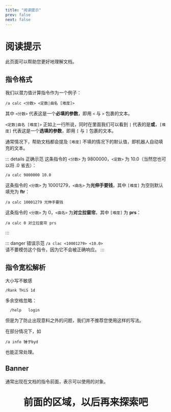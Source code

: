 ```yaml
---
title: "阅读提示"
prev: false
next: false
---
```


# 阅读提示
此页面可以帮助您更好地理解文档。

## 指令格式
我们以潜力值计算指令作为一个例子：
```shell
/a calc <分数> <定数|曲名 [难度]>
```
其中 `<分数>` 代表这是一个**必填的参数**，即用 `<` 与 `>` 包裹的文本。

`<定数|曲名 [难度]>` 正如上一行所说，同时在里面我们可以看到 `|` 代表的是**或**，`[难度]` 代表这是一个**选填的参数**，即用 `[` 与 `]` 包裹的文本。

通常情况下，帮助文档都会提及 `[难度]` 不填的情况下的默认值，即机器人自动填充的文本。

::: details 正确示范
这条指令的 `<分数>` 为 9800000，`<定数>` 为 10.0（当然您也可以将 .0 省去）：
```shell
/a calc 9800000 10.0
```

这条指令的 `<分数>` 为 10001279，`<曲名>` 为**光伸手要钱**，其中 `[难度]` 为空则默认填充为 **ftr**：
```shell
/a calc 10001279 光伸手要钱
```

这条指令的 `<分数>` 为 0，`<曲名>` 为**对立拉窗帘**，其中 `[难度]` 为 **prs**：
```shell
/a calc 0 对立拉窗帘 prs
```
:::

::: danger 错误示范
`/a clac <10001279> <10.0>`  
请不要模仿这个指令，因为它不会被正确响应。
:::

## 指令宽松解析
大小写不敏感
```shell
/Rank THiS 1d
```

多余空格忽略：
```shell
  /help   login
```
但是为了防止出现意料之外的问题，我们并不推荐您使用这样的写法。

在部分情况下，如
```shell
/a info 锤子byd
```
也能正常处理。

## Banner
通常出现在文档的指令前面，表示可以使用的对象。


<p align="center" style="font-size: 30px"><strong>前面的区域，以后再来探索吧</strong></p>

<Loading></Loading>
